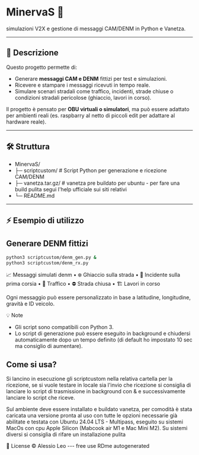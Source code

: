# MinervaS 🚀

simulazioni V2X e gestione di messaggi CAM/DENM in Python e Vanetza.

---

## 📌 Descrizione

Questo progetto permette di:

- Generare **messaggi CAM e DENM** fittizi per test e simulazioni.  
- Ricevere e stampare i messaggi ricevuti in tempo reale.  
- Simulare scenari stradali come traffico, incidenti, strade chiuse o condizioni stradali pericolose (ghiaccio, lavori in corso).  

Il progetto è pensato per **OBU virtuali o simulatori**, ma può essere adattato per ambienti reali (es. raspbarry al netto di piccoli edit per adattare al hardware reale).

---

## 🛠️ Struttura
- MinervaS/
-  ├─ scriptcustom/      # Script Python per generazione e ricezione CAM/DENM
-  ├─ vanetza.tar.gz/             # vanetza pre buildato per ubuntu - per fare una build pulita segui l'help ufficiale sui siti relativi
-  └─ README.md

---

## ⚡ Esempio di utilizzo

## Generare DENM fittizi

```bash
python3 scriptcustom/denm_gen.py &
python3 scriptcustom/denm_rx.py
```

📈 Messaggi simulati denm
	•	❄️ Ghiaccio sulla strada
	•	🚨 Incidente sulla prima corsia
	•	🚗 Traffico
	•	⛔ Strada chiusa
	•	🏗️ Lavori in corso

Ogni messaggio può essere personalizzato in base a latitudine, longitudine, gravità e ID veicolo.


💡 Note
- 	Gli script sono compatibili con Python 3.
 - 	Lo script di generazione può essere eseguito in background e chiudersi automaticamente dopo un tempo definito (di default ho impostato 10 sec ma consiglio di aumentare).

## Come si usa?
Si lancino in esecuzione gli scriptcustom nella relativa cartella per la ricezione, se si vuole testare in locale sia l'invio che ricezione si consiglia di lanciare lo script di trasmissione in background con & e successivamente lanciare lo script che riceve.

Sul ambiente deve essere installato e buildato vanetza, per comodità è stata caricata una versione pronta al uso con tutte le opzioni necessarie già abilitate e testata con Ubuntu 24.04 LTS - Multipass, eseguito su sistemi MacOs con cpu Apple Silicon (Mabcook air M1 e Mac Mini M2). Su sistemi diversi si consiglia di rifare un installazione pulita


📄 License © Alessio Leo --- free use
RDme autogenerated

